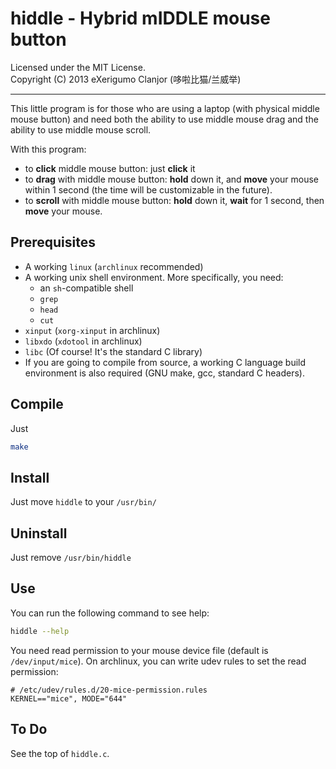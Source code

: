 # hiddle - Hybrid mIDDLE mouse button
Licensed under the MIT License.<br>
Copyright (C) 2013 eXerigumo Clanjor (哆啦比猫/兰威举)<hr>

This little program is for those who are using a laptop
(with physical middle mouse button) and need both the ability to
use middle mouse drag and the ability to use middle mouse scroll.

With this program:
* to **click** middle mouse button: just **click** it
* to **drag** with middle mouse button: **hold** down it, and **move** your mouse
  within 1 second (the time will be customizable in the future).
* to **scroll** with middle mouse button: **hold** down it, **wait** for 1 second,
  then **move** your mouse.

## Prerequisites
* A working `linux` (`archlinux` recommended)
* A working unix shell environment. More specifically, you need:
  * an `sh`-compatible shell
  * `grep`
  * `head`
  * `cut`
* `xinput` (`xorg-xinput` in archlinux)
* `libxdo` (`xdotool` in archlinux)
* `libc` (Of course! It's the standard C library)
* If you are going to compile from source, a working C language build
  environment is also required (GNU make, gcc, standard C headers).

## Compile
Just
```bash
make
```

## Install
Just move `hiddle` to your `/usr/bin/`

## Uninstall
Just remove `/usr/bin/hiddle`

## Use
You can run the following command to see help:
```bash
hiddle --help
```
You need read permission to your mouse device file
(default is `/dev/input/mice`).
On archlinux, you can write udev rules to set the read permission:
```udev
# /etc/udev/rules.d/20-mice-permission.rules
KERNEL=="mice", MODE="644"
```

## To Do
See the top of `hiddle.c`.

